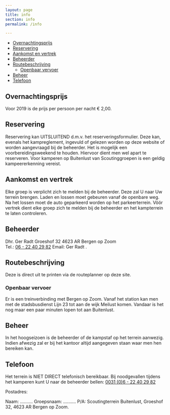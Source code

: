 ```yaml
---
layout: page
title: info
section: info
permalink: /info

---
```


- [Overnachtingsprijs](#overnachtingsprijs)
- [Reservering](#reservering)
- [Aankomst en vertrek](#aankomst-en-vertrek)
- [Beheerder](#beheerder)
- [Routebeschrijving](#routebeschrijving)
  - [Openbaar vervoer](#openbaar-vervoer)
- [Beheer](#beheer)
- [Telefoon](#telefoon)

## Overnachtingsprijs

Voor 2019 is de prijs per persoon per nacht € 2,00.

## Reservering

Reservering kan UITSLUITEND d.m.v. het reserveringsformulier. Deze kan, evenals het kampreglement, ingevuld of gelezen worden op deze website of worden aangevraagd bij de beheerder. Het is mogelijk een voorbereidingsweekend te houden. Hiervoor dient men wel apart te reserveren. Voor kamperen op Buitenlust van Scoutinggroepen is een geldig kampeererkenning vereist.

## Aankomst en vertrek

Elke groep is verplicht zich te melden bij de beheerder. Deze zal U naar Uw terrein brengen. Laden en lossen moet gebeuren vanaf de openbare weg. Na het lossen moet de auto geparkeerd worden op het parkeerterrein. Vöör vertrek dient elke groep zich te melden bij de beheerder en het kampterrein te laten controleren.

## Beheerder

Dhr. Ger Radt Groeshof 32 4623 AR Bergen op Zoom  
Tel.: [06 - 22 40 29 82](tel:0622402982) Email: Ger Radt .

## Routebeschrijving

Deze is direct uit te printen via de routeplanner op deze site.

### Openbaar vervoer

Er is een treinverbinding met Bergen op Zoom. Vanaf het station kan men met de stadsbusdienst Lijn 23 tot aan de wijk Meilust komen. Vandaar is het nog maar een paar minuten lopen tot aan Buitenlust.

## Beheer

In het hoogseizoen is de beheerder of de kampstaf op het terrein aanwezig. Indien afwezig zal er bij het kantoor altijd aangegeven staan waar men hen bereiken kan.

## Telefoon

Het terrein is NIET DIRECT telefonisch bereikbaar. Bij noodgevallen tijdens het kamperen kunt U naar de beheerder bellen:
 [0031 (0)6 - 22 40 29 82](tel:0031622402982)

Postadres:

Naam: ..........   Groepsnaam: ..........   P/A: Scoutingterrein Buitenlust, Groeshof 32, 4623 AR Bergen op Zoom.
